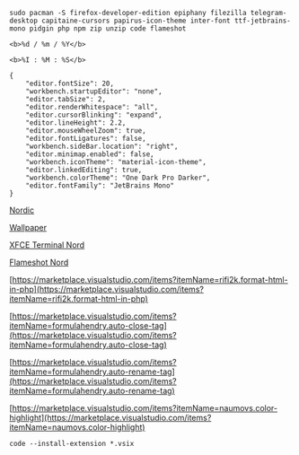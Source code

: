 ```
sudo pacman -S firefox-developer-edition epiphany filezilla telegram-desktop capitaine-cursors papirus-icon-theme inter-font ttf-jetbrains-mono pidgin php npm zip unzip code flameshot
``` 

```
<b>%d / %m / %Y</b>
```

```
<b>%I : %M : %S</b>
```

```
{
    "editor.fontSize": 20,
    "workbench.startupEditor": "none",
    "editor.tabSize": 2,
    "editor.renderWhitespace": "all",
    "editor.cursorBlinking": "expand",
    "editor.lineHeight": 2.2,
    "editor.mouseWheelZoom": true,
    "editor.fontLigatures": false,
    "workbench.sideBar.location": "right",
    "editor.minimap.enabled": false,
    "workbench.iconTheme": "material-icon-theme",
    "editor.linkedEditing": true,
    "workbench.colorTheme": "One Dark Pro Darker",
    "editor.fontFamily": "JetBrains Mono"
}
```

[Nordic](https://www.pling.com/s/XFCE/p/1267246)

[Wallpaper](https://unsplash.com/photos/silhouette-of-trees-covered-by-fog-KT3WlrL_bsg)

[XFCE Terminal Nord](https://github.com/nordtheme/xfce-terminal/blob/develop/src/nord.theme)

[Flameshot Nord](https://github.com/amayer5125/nord-flameshot)

[https://marketplace.visualstudio.com/items?itemName=rifi2k.format-html-in-php](https://marketplace.visualstudio.com/items?itemName=rifi2k.format-html-in-php)

[https://marketplace.visualstudio.com/items?itemName=formulahendry.auto-close-tag](https://marketplace.visualstudio.com/items?itemName=formulahendry.auto-close-tag)

[https://marketplace.visualstudio.com/items?itemName=formulahendry.auto-rename-tag](https://marketplace.visualstudio.com/items?itemName=formulahendry.auto-rename-tag)

[https://marketplace.visualstudio.com/items?itemName=naumovs.color-highlight](https://marketplace.visualstudio.com/items?itemName=naumovs.color-highlight)

```
code --install-extension *.vsix
```
